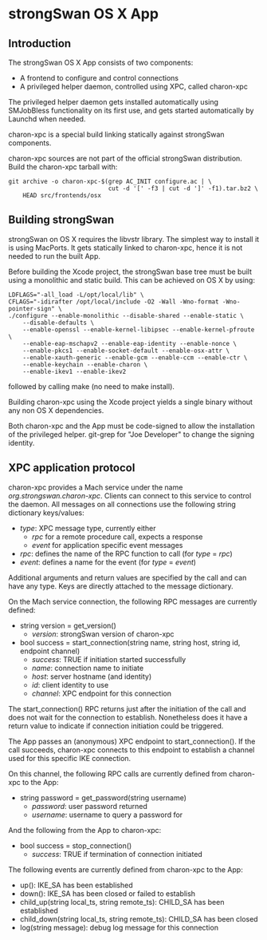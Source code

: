 # strongSwan OS X App #

## Introduction ##

The strongSwan OS X App consists of two components:

* A frontend to configure and control connections
* A privileged helper daemon, controlled using XPC, called charon-xpc

The privileged helper daemon gets installed automatically using SMJobBless
functionality on its first use, and gets started automatically by Launchd when
needed.

charon-xpc is a special build linking statically against strongSwan components.

charon-xpc sources are not part of the official strongSwan distribution. Build
the charon-xpc tarball with:

    git archive -o charon-xpc-$(grep AC_INIT configure.ac | \
                                cut -d '[' -f3 | cut -d ']' -f1).tar.bz2 \
        HEAD src/frontends/osx

## Building strongSwan ##

strongSwan on OS X requires the libvstr library. The simplest way to install
it is using MacPorts. It gets statically linked to charon-xpc, hence it is not
needed to run the built App.

Before building the Xcode project, the strongSwan base tree must be built using
a monolithic and static build. This can be achieved on OS X by using:

    LDFLAGS="-all_load -L/opt/local/lib" \
    CFLAGS="-idirafter /opt/local/include -O2 -Wall -Wno-format -Wno-pointer-sign" \
    ./configure --enable-monolithic --disable-shared --enable-static \
        --disable-defaults \
        --enable-openssl --enable-kernel-libipsec --enable-kernel-pfroute \
        --enable-eap-mschapv2 --enable-eap-identity --enable-nonce \
        --enable-pkcs1 --enable-socket-default --enable-osx-attr \
        --enable-xauth-generic --enable-gcm --enable-ccm --enable-ctr \
        --enable-keychain --enable-charon \
        --enable-ikev1 --enable-ikev2

followed by calling make (no need to make install).

Building charon-xpc using the Xcode project yields a single binary without
any non OS X dependencies.

Both charon-xpc and the App must be code-signed to allow the installation of
the privileged helper. git-grep for "Joe Developer" to change the signing
identity.

## XPC application protocol ##

charon-xpc provides a Mach service under the name _org.strongswan.charon-xpc_.
Clients can connect to this service to control the daemon. All messages
on all connections use the following string dictionary keys/values:

* _type_: XPC message type, currently either
	* _rpc_ for a remote procedure call, expects a response
	* _event_ for application specific event messages
* _rpc_: defines the name of the RPC function to call (for _type_ = _rpc_)
* _event_: defines a name for the event (for _type_ = _event_)

Additional arguments and return values are specified by the call and can have
any type. Keys are directly attached to the message dictionary.

On the Mach service connection, the following RPC messages are currently
defined:

* string version = get_version()
	* _version_: strongSwan version of charon-xpc
* bool success = start_connection(string name, string host, string id,
								  endpoint channel)
	* _success_: TRUE if initiation started successfully
	* _name_: connection name to initiate
	* _host_: server hostname (and identity)
	* _id_: client identity to use
	* _channel_: XPC endpoint for this connection

The start_connection() RPC returns just after the initiation of the call and
does not wait for the connection to establish. Nonetheless does it have a
return value to indicate if connection initiation could be triggered.

The App passes an (anonymous) XPC endpoint to start_connection(). If the call
succeeds, charon-xpc connects to this endpoint to establish a channel used for
this specific IKE connection.

On this channel, the following RPC calls are currently defined from charon-xpc
to the App:

* string password = get_password(string username)
	* _password_: user password returned
	* _username_: username to query a password for

And the following from the App to charon-xpc:

* bool success = stop_connection()
	* _success_: TRUE if termination of connection initiated

The following events are currently defined from charon-xpc to the App:

* up(): IKE_SA has been established
* down(): IKE_SA has been closed or failed to establish
* child_up(string local_ts, string remote_ts): CHILD_SA has been established
* child_down(string local_ts, string remote_ts): CHILD_SA has been closed
* log(string message): debug log message for this connection
